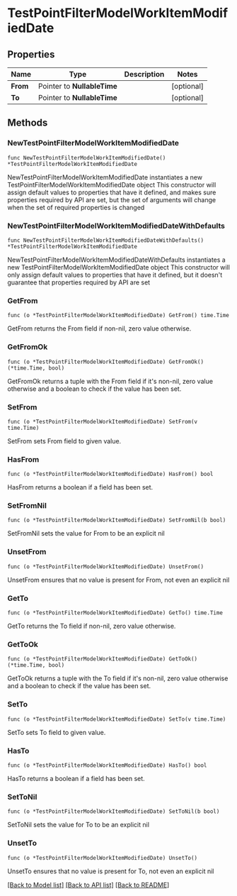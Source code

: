 # TestPointFilterModelWorkItemModifiedDate

## Properties

Name | Type | Description | Notes
------------ | ------------- | ------------- | -------------
**From** | Pointer to **NullableTime** |  | [optional] 
**To** | Pointer to **NullableTime** |  | [optional] 

## Methods

### NewTestPointFilterModelWorkItemModifiedDate

`func NewTestPointFilterModelWorkItemModifiedDate() *TestPointFilterModelWorkItemModifiedDate`

NewTestPointFilterModelWorkItemModifiedDate instantiates a new TestPointFilterModelWorkItemModifiedDate object
This constructor will assign default values to properties that have it defined,
and makes sure properties required by API are set, but the set of arguments
will change when the set of required properties is changed

### NewTestPointFilterModelWorkItemModifiedDateWithDefaults

`func NewTestPointFilterModelWorkItemModifiedDateWithDefaults() *TestPointFilterModelWorkItemModifiedDate`

NewTestPointFilterModelWorkItemModifiedDateWithDefaults instantiates a new TestPointFilterModelWorkItemModifiedDate object
This constructor will only assign default values to properties that have it defined,
but it doesn't guarantee that properties required by API are set

### GetFrom

`func (o *TestPointFilterModelWorkItemModifiedDate) GetFrom() time.Time`

GetFrom returns the From field if non-nil, zero value otherwise.

### GetFromOk

`func (o *TestPointFilterModelWorkItemModifiedDate) GetFromOk() (*time.Time, bool)`

GetFromOk returns a tuple with the From field if it's non-nil, zero value otherwise
and a boolean to check if the value has been set.

### SetFrom

`func (o *TestPointFilterModelWorkItemModifiedDate) SetFrom(v time.Time)`

SetFrom sets From field to given value.

### HasFrom

`func (o *TestPointFilterModelWorkItemModifiedDate) HasFrom() bool`

HasFrom returns a boolean if a field has been set.

### SetFromNil

`func (o *TestPointFilterModelWorkItemModifiedDate) SetFromNil(b bool)`

 SetFromNil sets the value for From to be an explicit nil

### UnsetFrom
`func (o *TestPointFilterModelWorkItemModifiedDate) UnsetFrom()`

UnsetFrom ensures that no value is present for From, not even an explicit nil
### GetTo

`func (o *TestPointFilterModelWorkItemModifiedDate) GetTo() time.Time`

GetTo returns the To field if non-nil, zero value otherwise.

### GetToOk

`func (o *TestPointFilterModelWorkItemModifiedDate) GetToOk() (*time.Time, bool)`

GetToOk returns a tuple with the To field if it's non-nil, zero value otherwise
and a boolean to check if the value has been set.

### SetTo

`func (o *TestPointFilterModelWorkItemModifiedDate) SetTo(v time.Time)`

SetTo sets To field to given value.

### HasTo

`func (o *TestPointFilterModelWorkItemModifiedDate) HasTo() bool`

HasTo returns a boolean if a field has been set.

### SetToNil

`func (o *TestPointFilterModelWorkItemModifiedDate) SetToNil(b bool)`

 SetToNil sets the value for To to be an explicit nil

### UnsetTo
`func (o *TestPointFilterModelWorkItemModifiedDate) UnsetTo()`

UnsetTo ensures that no value is present for To, not even an explicit nil

[[Back to Model list]](../README.md#documentation-for-models) [[Back to API list]](../README.md#documentation-for-api-endpoints) [[Back to README]](../README.md)


